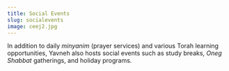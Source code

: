 ```yaml
---
title: Social Events
slug: socialevents
image: ceej2.jpg
---
```


In addition to daily _minyanim_ (prayer services) and various Torah learning opportunities, Yavneh also hosts social events such as study breaks, _Oneg Shabbat_ gatherings, and holiday programs.
